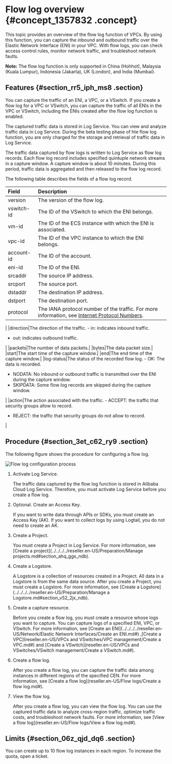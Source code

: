# Flow log overview {#concept_1357832 .concept}

This topic provides an overview of the flow log function of VPCs. By using this function, you can capture the inbound and outbound traffic over the Elastic Network Interface \(ENI\) in your VPC. With flow logs, you can check access control rules, monitor network traffic, and troubleshoot network faults.

**Note:** The flow log function is only supported in China \(Hohhot\), Malaysia \(Kuala Lumpur\), Indonesia \(Jakarta\), UK \(London\), and India \(Mumbai\).

## Features {#section_rr5_iph_ms8 .section}

You can capture the traffic of an ENI, a VPC, or a VSwitch. If you create a flow log for a VPC or VSwitch, you can capture the traffic of all ENIs in the VPC or VSwitch, including the ENIs created after the flow log function is enabled.

The captured traffic data is stored in Log Service. You can view and analyze traffic data in Log Service. During the beta testing phase of hte flow log function, you are only charged for the storage and retrieval of traffic data in Log Service.

The traffic data captured by flow logs is written to Log Service as flow log records. Each flow log record includes specified quintuple network streams in a capture window. A capture window is about 10 minutes. During this period, traffic data is aggregated and then released to the flow log record.

The following table describes the fields of a flow log record.

|Field|Description|
|:----|:----------|
|version|The version of the flow log.|
|vswitch-id|The ID of the VSwitch to which the ENI belongs.|
|vm-id|The ID of the ECS instance with which the ENI is associated.|
|vpc-id|The ID of the VPC instance to which the ENI belongs.|
|account-id|The ID of the account.|
|eni-id|The ID of the ENI.|
|srcaddr|The source IP address.|
|srcport|The source port.|
|dstaddr|The destination IP address.|
|dstport|The destination port.|
|protocol|The IANA protocol number of the traffic. For more information, see [Internet Protocol Numbers](http://www.iana.org/assignments/protocol-numbers/protocol-numbers.xhtml).

 |
|direction|The direction of the traffic. -   in: indicates inbound traffic.
-   out: indicates outbound traffic.

 |
|packets|The number of data packets.|
|bytes|The data packet size.|
|start|The start time of the capture window.|
|end|The end time of the capture window.|
|log-status|The status of the recorded flow log. -   OK: The data is recorded.
-   NODATA: No inbound or outbound traffic is transmitted over the ENI during the capture window.
-   SKIPDATA: Some flow log records are skipped during the capture window.

 |
|action|The action associated with the traffic. -   ACCEPT: the traffic that security groups allow to record.
-   REJECT: the traffic that security groups do not allow to record.

 |

## Procedure {#section_3et_c62_ry9 .section}

The following figure shows the procedure for configuring a flow log.

![Flow log configuration process](http://static-aliyun-doc.oss-cn-hangzhou.aliyuncs.com/assets/img/1082282/156739286353062_en-US.png)

1.  Activate Log Service.

    The traffic data captured by the flow log function is stored in Alibaba Cloud Log Service. Therefore, you must activate Log Service before you create a flow log.

2.  Optional. Create an Access Key.

    If you want to write data through APIs or SDKs, you must create an Access Key \(AK\). If you want to collect logs by using Logtail, you do not need to create an AK.

3.  Create a Project.

    You must create a Project in Log Service. For more information, see [Create a project](../../../../reseller.en-US/Preparation/Manage projects.md#section_ahq_ggx_ndb).

4.  Create a Logstore.

    A Logstore is a collection of resources created in a Project. All data in a Logstore is from the same data source. After you create a Project, you must create a Logstore. For more information, see [Create a Logstore](../../../../reseller.en-US/Preparation/Manage a Logstore.md#section_v52_2jx_ndb).

5.  Create a capture resource.

    Before you create a flow log, you must create a resource whose logs you want to capture. You can capture logs of a specified ENI, VPC, or VSwitch. For more information, see [Create an ENI](../../../../reseller.en-US/Network/Elastic Network Interfaces/Create an ENI.md#) ,[Create a VPC](reseller.en-US/VPCs and VSwitches/VPC management/Create a VPC.md#) and [Create a VSwitch](reseller.en-US/VPCs and VSwitches/VSwitch management/Create a VSwitch.md#).

6.  Create a flow log.

    After you create a flow log, you can capture the traffic data among instances in different regions of the specified CEN. For more information, see [Create a flow log](reseller.en-US/Flow logs/Create a flow log.md#).

7.  View the flow log.

    After you create a flow log, you can view the flow log. You can use the captured traffic data to analyze cross-region traffic, optimize traffic costs, and troubleshoot network faults. For more information, see [View a flow log](reseller.en-US/Flow logs/View a flow log.md#).


## Limits {#section_06z_qjd_dq6 .section}

You can create up to 10 flow log instances in each region. To increase the quota, open a ticket.

